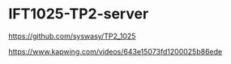 # IFT1025-TP2-server

https://github.com/syswasy/TP2_1025

https://www.kapwing.com/videos/643e15073fd1200025b86ede